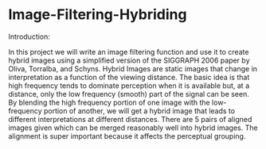 # Image-Filtering-Hybriding

Introduction:

In this project we will write an image filtering function and use it to create hybrid images using a simplified version of the SIGGRAPH 2006 paper by Oliva, Torralba, and Schyns. Hybrid Images are static images that change in interpretation as a function of the viewing distance. The basic idea is that high frequency tends to dominate perception when it is available but, at a distance, only the low frequency (smooth) part of the signal can be seen. By blending the high frequency portion of one image with the low-frequency portion of another, we will get a hybrid image that leads to different interpretations at different distances.
There are 5 pairs of aligned images given which can be merged reasonably well into hybrid images. The alignment is super important because it affects the perceptual grouping.
